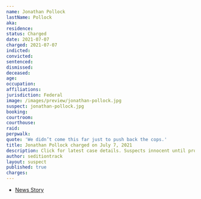 ```yaml
---
name: Jonathan Pollock
lastName: Pollock
aka:
residence: 
status: Charged
date: 2021-07-07
charged: 2021-07-07
indicted:
convicted:
sentenced:
dismissed:
deceased:
age: 
occupation:
affiliations:
jurisdiction: Federal
image: /images/preview/jonathan-pollock.jpg
suspect: jonathan-pollock.jpg
booking:
courtroom:
courthouse:
raid:
perpwalk:
quote: 'We didn’t come this far just to push back the cops.'
title: Jonathan Pollock charged on July 7, 2021
description: Click for latest case details. Suspects innocent until proven guilty.
author: seditiontrack
layout: suspect
published: true
charges:
---
```

- [News Story](https://twitter.com/MacFarlaneNews/status/1412898239695790086)
